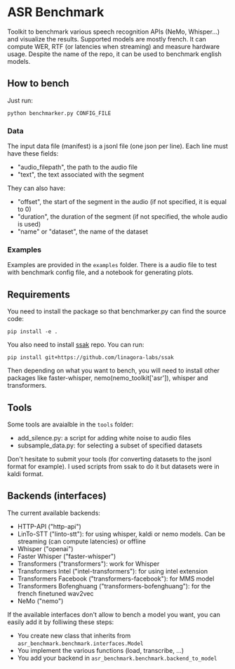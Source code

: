 # ASR Benchmark

Toolkit to benchmark various speech recognition APIs (NeMo, Whisper...) and visualize the results. Supported models are mostly french. It can compute WER, RTF (or latencies when streaming) and measure hardware usage. Despite the name of the repo, it can be used to benchmark english models.

## How to bench

Just run:

```
python benchmarker.py CONFIG_FILE
```

### Data

The input data file (manifest) is a jsonl file (one json per line). Each line must have these fields:
- "audio_filepath", the path to the audio file
- "text", the text associated with the segment

They can also have:
- "offset", the start of the segment in the audio (if not specified, it is equal to 0)
- "duration", the duration of the segment (if not specified, the whole audio is used)
- "name" or "dataset", the name of the dataset

### Examples

Examples are provided in the `examples` folder. There is a audio file to test with benchmark config file, and a notebook for generating plots.

## Requirements

You need to install the package so that benchmarker.py can find the source code:
```
pip install -e .
```
You also need to install [ssak](https://github.com/linagora-labs/ssak) repo. You can run:
```
pip install git+https://github.com/linagora-labs/ssak
```
Then depending on what you want to bench, you will need to install other packages like faster-whisper, nemo(nemo_toolkit['asr']), whisper and transformers.



## Tools

Some tools are avaialble in the `tools` folder:
- add_silence.py: a script for adding white noise to audio files
- subsample_data.py: for selecting a subset of specified datasets

Don't hesitate to submit your tools (for converting datasets to the jsonl format for example). I used scripts from ssak to do it but datasets were in kaldi format.

## Backends (interfaces)

The current available backends:
- HTTP-API ("http-api")
- LinTo-STT ("linto-stt"): for using whisper, kaldi or nemo models. Can be streaming (can compute latencies) or offline
- Whisper ("openai")
- Faster Whisper ("faster-whisper")
- Transformers ("transformers"): work for Whisper
- Transformers Intel ("intel-transformers"): for using intel extension
- Transformers Facebook ("transformers-facebook"): for MMS model
- Transformers Bofenghuang ("transformers-bofenghuang"): for the french finetuned wav2vec
- NeMo ("nemo")


If the available interfaces don't allow to bench a model you want, you can easily add it by folliwing these steps:
- You create new class that inherits from `asr_benchmark.benchmark.interfaces.Model`
- You implement the various functions (load, transcribe, ...)
- You add your backend in `asr_benchmark.benchmark.backend_to_model`
